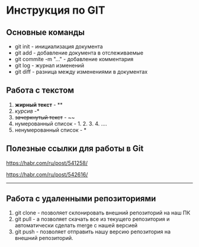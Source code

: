 # Инструкция по GIT #

## Основные команды ##

* git init - инициализация документа
* git add - добавление документа в отслеживаемые
* git commite -m "..." - добавление комментария
* git log - журнал изменений
* git diff - разница между изменениями в документах

## Работа с текстом ##

1. **жирный текст** - **
2. *курсив* -*
3. ~~зачеркнутый текст~~ - ~~  
4. нумерованный список - 1. 2. 3. 4. ....
5. ненумерованный список - *

## Полезные ссылки для работы в Git ##

<https://habr.com/ru/post/541258/>

<https://habr.com/ru/post/542616/>

___

## Работа с удаленными репозиториями ##

1. git clone - позволяет склонировать внешний репозиторий на наш ПК
2. git pull - а позволяет скачать все из текущего репозитория и автоматически
сделать merge с нашей версией
3. git push - позволяет отправить нашу версию репозитория на внешний
репозиторий.
